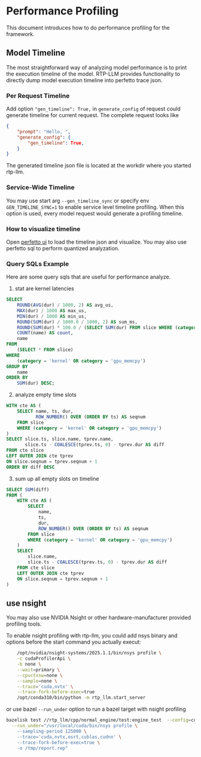 # Performance Profiling

This document introduces how to do performance profiling for the framework.

## Model Timeline

The most straightforward way of analyzing model performance is to print the execution timeline of the model. RTP-LLM provides functionality to directly dump model execution timeline into perfetto trace json.

### Per Request Timeline

Add option `"gen_timeline": True,` in `generate_config` of request could generate timeline for current request. The complete request looks like
``` json
{
    "prompt": "Hello, ",
    "generate_config": {
        "gen_timeline": True,
    }
}
```

The generated timeline json file is located at the workdir where you started rtp-llm.

### Service-Wide Timeline

You may use start arg `--gen_timeline_sync` or specify env `GEN_TIMELINE_SYNC=1` to enable service level timeline profiling. When this option is used, every model request would generate a profiling timeline.

### How to visualize timeline

Open [perfetto ui](https://ui.perfetto.dev/) to load the timeline json and visualize. You may also use perfetto sql to perform quantized analyzation.

### Query SQLs Example

Here are some query sqls that are useful for performance analyze.

1. stat are kernel latencies

``` sql
SELECT
    ROUND(AVG(dur) / 1000, 2) AS avg_us,
    MAX(dur) / 1000 AS max_us,
    MIN(dur) / 1000 AS min_us,
    ROUND(SUM(dur) / 1000.0 / 1000, 2) AS sum_ms,
    ROUND(SUM(dur) * 100.0 / (SELECT SUM(dur) FROM slice WHERE (category = 'kernel' OR category = 'gpu_memcpy')), 1) AS percent,
    COUNT(name) AS count,
    name
FROM
    (SELECT * FROM slice)
WHERE
    (category = 'kernel' OR category = 'gpu_memcpy')
GROUP BY
    name
ORDER BY
    SUM(dur) DESC;
```


2. analyze empty time slots

``` sql
WITH cte AS (
    SELECT name, ts, dur,
           ROW_NUMBER() OVER (ORDER BY ts) AS seqnum
    FROM slice
    WHERE (category = 'kernel' OR category = 'gpu_memcpy')
)
SELECT slice.ts, slice.name, tprev.name,
       slice.ts - COALESCE(tprev.ts, 0) - tprev.dur AS diff
FROM cte slice
LEFT OUTER JOIN cte tprev
ON slice.seqnum = tprev.seqnum + 1
ORDER BY diff DESC
```

3. sum up all empty slots on timeline
``` sql
SELECT SUM(diff)
FROM (
    WITH cte AS (
        SELECT
            name,
            ts,
            dur,
            ROW_NUMBER() OVER (ORDER BY ts) AS seqnum
        FROM slice
        WHERE (category = 'kernel' OR category = 'gpu_memcpy')
    )
    SELECT
        slice.name,
        slice.ts - COALESCE(tprev.ts, 0) - tprev.dur AS diff
    FROM cte slice
    LEFT OUTER JOIN cte tprev
    ON slice.seqnum = tprev.seqnum + 1
)
```

## use nsight

You may also use NVIDIA Nsight or other hardware-manufacturer provided profiling tools.

To enable nsight profiling with rtp-llm, you could add nsys binary and options before the start command you actually execut:

``` bash
    /opt/nvidia/nsight-systems/2025.1.1/bin/nsys profile \
    -c cudaProfilerApi \
    -b none \
    --wait=primary \
    --cpuctxsw=none \
    --sample=none \
    --trace='cuda,nvtx' \
    --trace-fork-before-exec=true
    /opt/conda310/bin/python -m rtp_llm.start_server
```

or use bazel `--run_under` option to run a bazel target with nsight profiling

``` bash
bazelisk test //rtp_llm/cpp/normal_engine/test:engine_test  --config=cuda12_6  \
  --run_under="/usr/local/cuda/bin/nsys profile \
    --sampling-period 125000 \
    --trace='cuda,nvtx,osrt,cublas,cudnn' \
    --trace-fork-before-exec=true \
    -o /tmp/report.rep"
```
